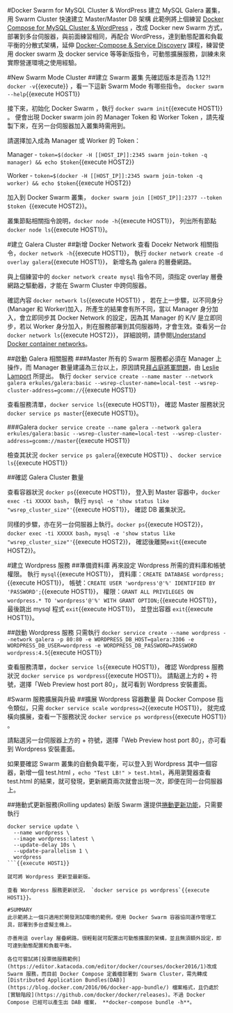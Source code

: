 #Docker Swarm for MySQL Cluster & WordPress
建立 MySQL Galera 叢集，用 Swarm Cluster 快速建立 Master/Master DB 架構
此範例將上個練習 [Docker Compose for MySQL Cluster & WordPress](https://philipz.github.io/tech/2016/08/19/compose_galera_wp.html) ，改成 Docker new Swarm 方式，部署到多台伺服器，與前面練習相同，再配合 WordPress，達到動態配置和負載平衡的分散式架構，延伸 [Docker-Compose & Service Discovery](https://philipz.github.io/tech/2016/08/02/compose_dns.html) 課程，練習使用 docker swarm 及 docker service 等等新版指令，可動態擴展服務，訓練未來實際營運環境之使用經驗。

#New Swarm Mode Cluster
##建立 Swarm 叢集
先確認版本是否為 1.12?! `docker -v`{{execute}} 
，看一下這新 Swarm Mode 有哪些指令。 `docker swarm --help`{{execute HOST1}} 

接下來，初始化 Docker Swarm ，執行 `docker swarm init`{{execute HOST1}} 。
便會出現 Docker swarm join 的 Manager Token 和 Worker Token ，請先複製下來，在另一台伺服器加入叢集時需用到。

請選擇加入成為 Manager 或 Worker 的 Token：

Manager - `token=$(docker -H [[HOST_IP]]:2345 swarm join-token -q manager) && echo $token`{{execute HOST2}}

Worker - `token=$(docker -H [[HOST_IP]]:2345 swarm join-token -q worker) && echo $token`{{execute HOST2}}

加入到 Docker Swarm 叢集， `docker swarm join [[HOST_IP]]:2377 --token $token `{{execute HOST2}}。

叢集節點相關指令說明，`docker node -h`{{execute HOST1}}，
列出所有節點 `docker node ls`{{execute HOST1}}。

#建立 Galera Cluster
##新增 Docker Network
查看 Docekr Network 相關指令，`docker network -h`{{execute HOST1}}，
執行 `docker network create -d overlay galera`{{execute HOST1}}，
新增名為 galera 的層疊網路。

與上個練習中的 `docker network create mysql` 指令不同，須指定 overlay 層疊網路之驅動器，才能在 Swarm Cluster 中跨伺服器。

確認內容 `docker network ls`{{execute HOST1}} ，
若在上一步驟，以不同身分(Manager 和 Worker)加入，所產生的結果會有所不同，當以 Manager 身分加入，會立即同步其 Docker Network 的設定，因為其 Manager 的 K/V 是立即同步，若以 Worker 身分加入，則在服務部署到其伺服器時，才會生效。查看另一台 `docker network ls`{{execute HOST2}}，
詳細說明，請參閱[Understand Docker container networks](https://docs.docker.com/engine/userguide/networking/)。

##啟動 Galera 相關服務
###Master
所有的 Swarm 服務都必須在 Manager 上操作，而 Manager 數量建議為三台以上，原因請見[拜占庭將軍問題](http://www.twword.com/wiki/%E6%8B%9C%E5%8D%A0%E5%BA%AD%E5%B0%87%E8%BB%8D%E5%95%8F%E9%A1%8C)，由 [Leslie Lamport](http://news.sciencenet.cn/htmlnews/2015/12/333114.shtm) 所提出。
執行 `docker service create --name master --network galera erkules/galera:basic --wsrep-cluster-name=local-test --wsrep-cluster-address=gcomm://`{{execute HOST1}}

查看服務清單，`docker service ls`{{execute HOST1}}，
確認 Master 服務狀況 `docker service ps master`{{execute HOST1}}。

###Galera
`docker service create --name galera --network galera erkules/galera:basic --wsrep-cluster-name=local-test --wsrep-cluster-address=gcomm://master`{{execute HOST1}} 

檢查其狀況 `docker service ps galera`{{execute HOST1}} 、
`docker service ls`{{execute HOST1}} 

##確認 Galera Cluster 數量

查看容器狀況 `docker ps`{{execute HOST1}}，
登入到 Master 容器中，`docker exec -ti XXXXX bash`，
執行 `mysql -e 'show status like "wsrep_cluster_size"'`{{execute HOST1}}，
確認 DB 叢集狀況。

同樣的步驟，亦在另一台伺服器上執行。`docker ps`{{execute HOST2}}，
`docker exec -ti XXXXX bash`，`mysql -e 'show status like "wsrep_cluster_size"'`{{execute HOST2}}，
確認後離開`exit`{{execute HOST2}}。

#建立 Wordpress 服務
##準備資料庫 
再來設定 Wordpress 所需的資料庫和帳號權限。 
執行 `mysql`{{execute HOST1}}， 
資料庫：`CREATE DATABASE wordpress;`{{execute HOST1}}， 
帳號：`CREATE USER 'wordpress'@'%' IDENTIFIED BY 'PASSWORD';`{{execute HOST1}}， 
權限：`GRANT ALL PRIVILEGES ON wordpress.* TO 'wordpress'@'%' WITH GRANT OPTION;`{{execute HOST1}}， 
最後跳出 mysql 程式 `exit`{{execute HOST1}}， 
並登出容器 `exit`{{execute HOST1}}。 

##啟動 Wordpress 服務
只需執行 `docker service create --name wordpress --network galera -p 80:80 -e WORDPRESS_DB_HOST=galera:3306 -e WORDPRESS_DB_USER=wordpress -e WORDPRESS_DB_PASSWORD=PASSWORD wordpress:4.5`{{execute HOST1}} 
 
查看服務清單，`docker service ls`{{execute HOST1}}， 
確認 Wordpress 服務狀況 `docker service ps wordpress`{{execute HOST1}}。
請點選上方的 + 符號，選擇「Web Preview host port 80」，就可看到 Wordpress 安裝畫面。

#Swarm 服務擴展與升級
##擴展 Wordpress 容器數量 
 與 Docker Compose 指令類似，只需 `docker service scale wordpress=2`{{execute HOST1}}，
就完成橫向擴展，查看一下服務狀況 `docker service ps wordpress`{{execute HOST1}} 。
 
請點選另一台伺服器上方的 + 符號，選擇「Web Preview host port 80」，亦可看到 Wordpress 安裝畫面。

如果要確認 Swarm 叢集的自動負載平衡，可以登入到 Wordpress 其中一個容器，新增一個 test.html
，`echo "Test LB!" > test.html`，再用瀏覽器查看 test.html 的結果，就可發現，更新網頁兩次就會出現一次，即便在同一台伺服器上。

##捲動式更新服務(Rolling updates)
 新版 Swarm 還提供[捲動更新功能](https://docs.docker.com/engine/swarm/swarm-tutorial/rolling-update/)，只需要執行 
``` 
docker service update \ 
  --name wordpress \ 
  --image wordpress:latest \ 
  --update-delay 10s \ 
  --update-parallelism 1 \ 
  wordpress 
```{{execute HOST1}} 

就可將 Wordpress 更新至最新版。

查看 Wordpress 服務更新狀況， `docker service ps wordpress`{{execute HOST1}}。

#SUMMARY
此示範將上一個只適用於開發測試環境的範例，使用 Docker Swarm 容器協同運作管理工具，部署到多台虛擬主機上。

亦善用這 overlay 層疊網路，很輕鬆就可配置出可動態擴展的架構，並且無須額外設定，即可達到動態配置和負載平衡。

各位可嘗試將[投票微服務範例](https://editor.katacoda.com/editor/docker/courses/docker2016/1)改成 Swarm 服務，而目前 Docker Compose 定義檔部署到 Swarm Cluster，需先轉成 [Distributed Application Bundles(DAB)](https://blog.docker.com/2016/06/docker-app-bundle/) 檔案格式，且仍處於[實驗階段](https://github.com/docker/docker/releases)。不過 Docker Compose 已經可以產生出 DAB 檔案， **docker-compose bundle -h**。

